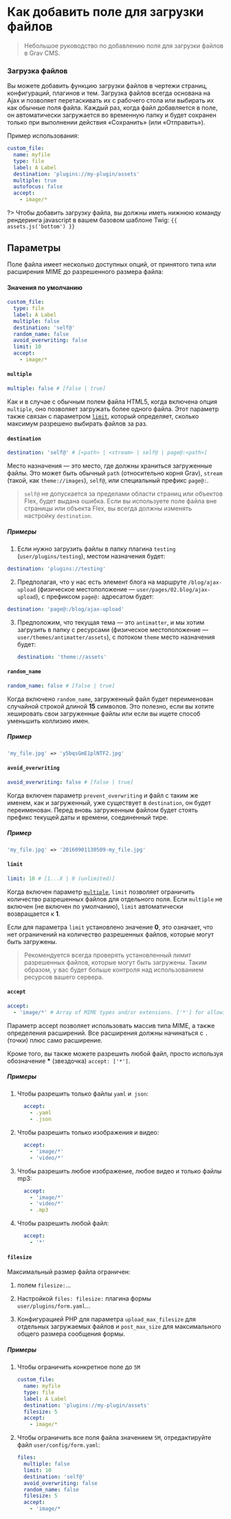 # Как добавить поле для загрузки файлов

> Небольшое руководство по добавлению поля для загрузки файлов в Grav CMS.

### Загрузка файлов

Вы можете добавить функцию загрузки файлов в чертежи страниц, конфигураций, плагинов и тем. Загрузка файлов всегда основана на Ajax и позволяет перетаскивать их с рабочего стола или выбирать их как обычные поля файла. Каждый раз, когда файл добавляется в поле, он автоматически загружается во временную папку и будет сохранен только при выполнении действия «Сохранить» (или «Отправить»).

Пример использования:

```yaml
custom_file:
  name: myfile
  type: file
  label: A Label
  destination: 'plugins://my-plugin/assets'
  multiple: true
  autofocus: false
  accept:
    - image/*
```

?> Чтобы добавить загрузку файла, вы должны иметь нижнюю команду рендеринга javascript в вашем базовом шаблоне Twig: `{{ assets.js('bottom') }}`

## Параметры

Поле файла имеет несколько доступных опций, от принятого типа или расширения MIME до разрешенного размера файла:

#### Значения по умолчанию

```yaml
custom_file:
  type: file
  label: A Label
  multiple: false
  destination: 'self@'
  random_name: false
  avoid_overwriting: false
  limit: 10
  accept:
    - image/*
```

#### `multiple`

```yaml
multiple: false # [false | true]
```

Как и в случае с обычным полем файла HTML5, когда включена опция `multiple`, оно позволяет загружать более одного файла. Этот параметр также связан с параметром [`limit`](#limit), который определяет, сколько максимум разрешено выбирать файлов за раз.

#### `destination`

``` yaml
destination: 'self@' # [<path> | <stream> | self@ | page@:<path>]
```

Место назначения — это место, где должны храниться загруженные файлы. Это может быть обычный `path` (относительно корня Grav), `stream` (такой, как `theme://images`), `self@`, или специальный префикс `page@:`.

> `self@` не допускается за пределами области страниц или объектов Flex, будет выдана ошибка. Если вы используете поле файла вне страницы или объекта Flex, вы всегда должны изменять настройку `destination`.

##### Примеры

1. Если нужно загрузить файлы в папку плагина `testing` (`user/plugins/testing`), местом назначения будет:

  ```yaml
  destination: 'plugins://testing'
  ```

2. Предполагая, что у нас есть элемент блога на маршруте `/blog/ajax-upload` (физическое местоположение — `user/pages/02.blog/ajax-upload`), с префиксом `page@:` адресатом будет:

  ```yaml
  destination: 'page@:/blog/ajax-upload'
  ```
3. Предположим, что текущая тема — это `antimatter`, и мы хотим загрузить в папку с ресурсами (физическое местоположение — `user/themes/antimatter/assets`), с потоком `theme` место назначения будет:

   ```yaml
   destination: 'theme://assets'
   ```

#### `random_name`

```yaml
random_name: false # [false | true]
```

Когда включено `random_name`, загруженный файл будет переименован случайной строкой длиной **15** символов. Это полезно, если вы хотите хешировать свои загруженные файлы или если вы ищете способ уменьшить коллизию имен.

##### Пример
```php
'my_file.jpg' => 'y5bqsGmE1plNTF2.jpg'
```

#### `avoid_overwriting`

```yaml
avoid_overwriting: false # [false | true]
```

Когда включен параметр `prevent_overwriting` и файл с таким же именем, как и загруженный, уже существует в `destination`, он будет переименован. Перед вновь загруженным файлом будет стоять префикс текущей даты и времени, соединенный тире.

##### Пример
```php
'my_file.jpg' => '20160901130509-my_file.jpg'
```

#### `limit`

```yaml
limit: 10 # [1...X | 0 (unlimited)]
```

Когда включен параметр [`multiple`](#multiple), `limit` позволяет ограничить количество разрешенных файлов для отдельного поля. Если `multiple` не включен (не включен по умолчанию), `limit` автоматически возвращается к **1**.

Если для параметра `limit` установлено значение **0**, это означает, что нет ограничений на количество разрешенных файлов, которые могут быть загружены.

> Рекомендуется всегда проверять установленный лимит разрешенных файлов, которые могут быть загружены. Таким образом, у вас будет больше контроля над использованием ресурсов вашего сервера.

#### `accept`

```yaml
accept:
  - 'image/*' # Array of MIME types and/or extensions. ['*'] for allowing any file.
```

Параметр accept позволяет использовать массив типа MIME, а также определения расширений. Все расширения должны начинаться с `.` (точки) плюс само расширение.

Кроме того, вы также можете разрешить любой файл, просто используя обозначение __*__ (звездочка) `accept: ['*']`.

##### Примеры

1. Чтобы разрешить только файлы `yaml` и` json`:
   ```yaml
     accept:
       - .yaml
       - .json
   ```
2. Чтобы разрешить только изображения и видео:
   ```yaml
     accept:
       - 'image/*'
       - 'video/*'
   ```
3. Чтобы разрешить любое изображение, любое видео и только файлы mp3:
   ```yaml
     accept:
       - 'image/*'
       - 'video/*'
       - .mp3
   ```
4. Чтобы разрешить любой файл:
   ```yaml
     accept:
       - '*'
   ```

#### `filesize`

Максимальный размер файла ограничен:

1. полем `filesize:`...

2. Настройкой `files: filesize:` плагина формы `user/plugins/form.yaml`...

3. Конфигурацией PHP для параметра `upload_max_filesize` для отдельных загружаемых файлов и `post_max_size` для максимального общего размера сообщения формы.

##### Примеры

1. Чтобы ограничить конкретное поле до `5M`
   ```yaml
   custom_file:
     name: myfile
     type: file
     label: A Label
     destination: 'plugins://my-plugin/assets'
     filesize: 5
     accept:
       - image/*
   ```

2. Чтобы ограничить все поля файла значением `5M`, отредактируйте файл `user/config/form.yaml`:
   ```yaml
   files:
     multiple: false
     limit: 10
     destination: 'self@'
     avoid_overwriting: false
     random_name: false
     filesize: 5
     accept:
       - 'image/*
   ```
